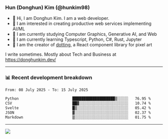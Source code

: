 ### Hun (Donghun) Kim (@hunkim98)

- 👋 Hi, I am Donghun Kim. I am a web developer. 
- 🤔 I am interested in creating productive web services implementing AI/ML
- 🔭 I am currently studying Computer Graphics, Generative AI, and Web 
- 🌱 I am currently learning Typescript, Python, C#, Rust, Jupyter
- 🎨 I am the creator of [dotting](https://github.com/hunkim98/dotting), a React component library for pixel art

I write sometimes. Mostly about Tech and Business at https://donghunkim.dev/

---
### 📊 Recent development breakdown
<!--START_SECTION:waka-->

```txt
From: 08 July 2025 - To: 15 July 2025

Python                        ███████████████████▒░░░░░   76.95 %
CSV                           ██▓░░░░░░░░░░░░░░░░░░░░░░   10.74 %
Svelte                        █▒░░░░░░░░░░░░░░░░░░░░░░░   05.42 %
JSON                          ▓░░░░░░░░░░░░░░░░░░░░░░░░   02.37 %
Markdown                      ▒░░░░░░░░░░░░░░░░░░░░░░░░   01.75 %
```

<!--END_SECTION:waka-->
---

<!-- <div align='center'> -->
  <img align="center" src="https://github-readme-stats.vercel.app/api?username=hunkim98&theme=dark&show_icons=true"/>
<!-- </div> -->
<!--
**hunkim98/hunkim98** is a ✨ _special_ ✨ repository because its `README.md` (this file) appears on your GitHub profile.

Here are some ideas to get you started:

- 🔭 I’m currently working on ...
- 🌱 I’m currently learning ...
- 👯 I’m looking to collaborate on ...
- 🤔 I’m looking for help with ...
- 💬 Ask me about ...
- 📫 How to reach me: ...
- 😄 Pronouns: ...
- ⚡ Fun fact: ...
-->
